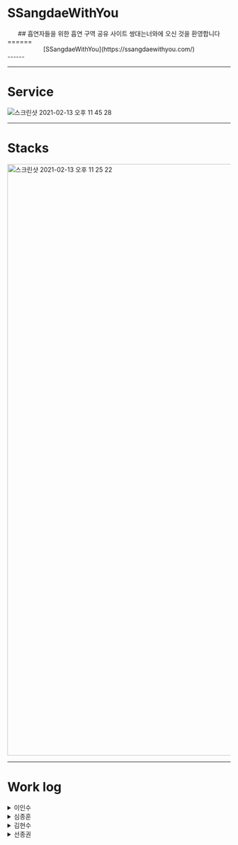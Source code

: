 # SSangdaeWithYou

<center> ## 흡연자들을 위한 흡연 구역 공유 사이트 쌍대는너와에 오신 것을 환영합니다 </center>
======
<br>
<center> [SSangdaeWithYou](https://ssangdaewithyou.com/) </center>
------


<hr>

# Service

![스크린샷 2021-02-13 오후 11 45 28](https://user-images.githubusercontent.com/71421672/107852715-a685e380-6e55-11eb-8774-e9e68a122fc3.png)


<hr>

# Stacks
<img width="1335" alt="스크린샷 2021-02-13 오후 11 25 22" src="https://user-images.githubusercontent.com/71421672/107852243-ffa04800-6e52-11eb-81fe-c481893ff50e.png">

<hr>

# Work log


<details>
<summary>이인수</summary>
<div markdown="1">
- Front-end
  
</div>
</details>

<details>
  <summary>심종훈</summary>
<div markdown="1">
- Front-end
  
</div>
</details>

<details>
<summary>김현수</summary>
<div markdown="1">
- Back-end
  
</div>
</details>
<details>
<summary>선종권</summary>
<div markdown="1">
- Back-end
  
</div>
</details>
